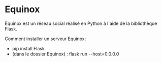 # Equinox

Equinox est un réseau social réalisé en Python à l'aide de la bibliothèque Flask.

Comment installer un serveur Equinox:
 - pip install Flask
 - (dans le dossier Equinox) : flask run --host=0.0.0.0
